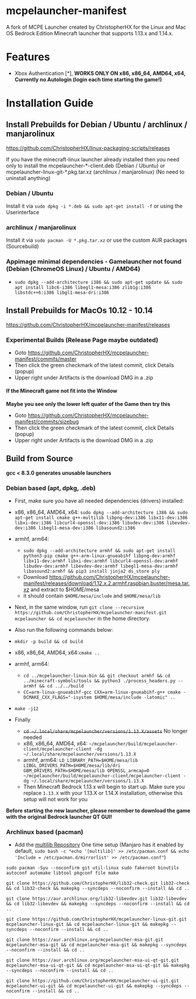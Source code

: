 # mcpelauncher-manifest
A fork of MCPE Launcher created by ChristopherHX for the Linux and Mac OS Bedrock Edition Minecraft launcher that supports 1.13.x and 1.14.x.

# Features
- Xbox Authentication [*], **WORKS ONLY ON x86, x86_64, AMD64, x64, Currently no Autologin (login each time starting the game!)**

# Installation Guide
## Install Prebuilds for Debian / Ubuntu / archlinux / manjarolinux
https://github.com/ChristopherHX/linux-packaging-scripts/releases

If you have the minecraft-linux launcher already installed then you need only to install the mcpelauncher-&ast;-client.deb (Debian / Ubuntu) or mcpelauncher-linux-git-&ast;.pkg.tar.xz (archlinux / manjarolinux) (No need to uninstall anything)

### Debian / Ubuntu
Install it via `sudo dpkg -i *.deb && sudo apt-get install -f` or using the Userinterface

### archlinux / manjarolinux
Install it via `sudo pacman -U *.pkg.tar.xz` or use the custom AUR packages (Sourcebuild)

### Appimage minimal dependencies - Gamelauncher not found (Debian (ChromeOS Linux) / Ubuntu / AMD64)
- `sudo dpkg --add-architecture i386 && sudo apt-get update && sudo apt install libc6-i386 libegl1-mesa:i386 zlib1g:i386 libstdc++6:i386 libgl1-mesa-dri:i386`
## Install Prebuilds for MacOs 10.12 - 10.14
https://github.com/ChristopherHX/mcpelauncher-manifest/releases

### Experimental Builds (Release Page maybe outdated)
- Goto https://github.com/ChristopherHX/mcpelauncher-manifest/commits/master
- Then click the green checkmark of the latest commit, click Details (popup)
- Upper right under Artifacts is the download DMG in a .zip

#### If the Minecraft game not fit into the Window
**Maybe you see only the lower left quater of the Game then try this**
- Goto https://github.com/ChristopherHX/mcpelauncher-manifest/commits/sizebug
- Then click the green checkmark of the latest commit, click Details (popup)
- Upper right under Artifacts is the download DMG in a .zip

## Build from Source
**gcc < 8.3.0 generates unusable launchers**
### Debian based (apt, dpkg, .deb)
- First, make sure you have all needed dependencies (drivers) installed:
- x86, x86_64, AMD64, x64: `sudo dpkg --add-architecture i386 && sudo apt-get install cmake g++-multilib libpng-dev:i386 libx11-dev:i386 libxi-dev:i386 libcurl4-openssl-dev:i386 libudev-dev:i386 libevdev-dev:i386 libegl1-mesa-dev:i386 libasound2:i386`
- armhf, arm64:
  - `sudo dpkg --add-architecture armhf && sudo apt-get install python3-pip cmake g++-arm-linux-gnueabihf libpng-dev:armhf libx11-dev:armhf libxi-dev:armhf libcurl4-openssl-dev:armhf libudev-dev:armhf libevdev-dev:armhf libegl1-mesa-dev:armhf libasound2:armhf && pip3 install jinja2 ds_store ply`
  - Download https://github.com/ChristopherHX/mcpelauncher-manifest/releases/download/1.12.x.2.armhf.raspbian.buster/mesa.tar.xz and extract to $HOME/mesa
  - it should contain `$HOME/mesa/include` and `$HOME/mesa/lib`
- Next, in the same window, run `git clone --recursive https://github.com/ChristopherHX/mcpelauncher-manifest.git mcpelauncher && cd mcpelauncher` in the home directory.
- Also run the following commands below:
- `mkdir -p build && cd build`
- x86, x86_64, AMD64, x64:`cmake ..`
- armhf, arm64:
  - `cd ../mcpelauncher-linux-bin && git checkout armhf && cd ../minecraft-symbols/tools && python3 ./process_headers.py --armhf && cd ../../build`
  - `CC=arm-linux-gnueabihf-gcc CXX=arm-linux-gnueabihf-g++ cmake -DCMAKE_CXX_FLAGS="-isystem $HOME/mesa/include -latomic" ..`
- `make -j12`

- Finally
  - ~~`cd ~/.local/share/mcpelauncher/versions/1.13.X/assets`~~ No longer needed
  - x86, x86_64, AMD64, x64: `~/mcpelauncher/build/mcpelauncher-client/mcpelauncher-client -dg ~/.local/share/mcpelauncher/versions/1.13.X`
  - armhf, arm64: `LD_LIBRARY_PATH=$HOME/mesa/lib LIBGL_DRIVERS_PATH=$HOME/mesa/lib/dri GBM_DRIVERS_PATH=$HOME/mesa/lib OPENSSL_armcap=0 ~/mcpelauncher/build/mcpelauncher-client/mcpelauncher-client -dg ~/.local/share/mcpelauncher/versions/1.13.X`
  - Then Minecraft Bedrock 1.13.x will begin to start up. Make sure you replace `1.13.X` with your 1.13.X or 1.14.X installation, otherwise this setup will not work for you

**Before starting the new launcher, please remember to download the game with the original Bedrock launcher QT GUI!**
### Archlinux based (pacman)
- Add the [multilib Repository](https://wiki.archlinux.org/index.php/Official_repositories#multilib) One time setup (Manjaro has it enabled by default, `sudo bash -c "echo '[multilib]' >> /etc/pacman.conf && echo 'Include = /etc/pacman.d/mirrorlist' >> /etc/pacman.conf"`)

`sudo pacman -Syu --noconfirm git util-linux sudo fakeroot binutils autoconf automake libtool pkgconf file make`

`git clone https://github.com/ChristopherHX/lib32-check.git lib32-check && cd lib32-check && makepkg --syncdeps --noconfirm --install && cd ..`

`git clone https://aur.archlinux.org/lib32-libevdev.git lib32-libevdev && cd lib32-libevdev && makepkg --syncdeps --noconfirm --install && cd ..`

`git clone https://github.com/ChristopherHX/mcpelauncher-linux-git.git mcpelauncher-linux-git && cd mcpelauncher-linux-git && makepkg --syncdeps --noconfirm --install && cd ..`

`git clone https://aur.archlinux.org/mcpelauncher-msa-git.git mcpelauncher-msa-git && cd mcpelauncher-msa-git && makepkg --syncdeps --noconfirm --install && cd ..`

`git clone https://aur.archlinux.org/mcpelauncher-msa-ui-qt-git.git mcpelauncher-msa-ui-qt-git && cd mcpelauncher-msa-ui-qt-git && makepkg --syncdeps --noconfirm --install && cd ..`

`git clone https://github.com/ChristopherHX/mcpelauncher-ui-git.git mcpelauncher-ui-git && cd mcpelauncher-ui-git && makepkg --syncdeps --noconfirm --install && cd ..`
